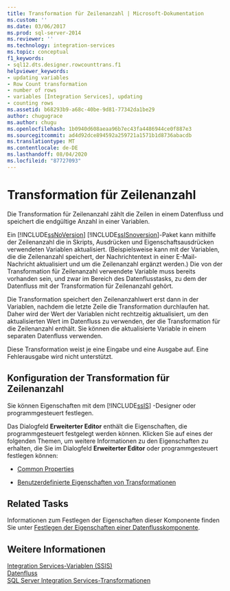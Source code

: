 ```yaml
---
title: Transformation für Zeilenanzahl | Microsoft-Dokumentation
ms.custom: ''
ms.date: 03/06/2017
ms.prod: sql-server-2014
ms.reviewer: ''
ms.technology: integration-services
ms.topic: conceptual
f1_keywords:
- sql12.dts.designer.rowcounttrans.f1
helpviewer_keywords:
- updating variables
- Row Count transformation
- number of rows
- variables [Integration Services], updating
- counting rows
ms.assetid: b68293b9-a68c-40be-9d81-77342da1be29
author: chugugrace
ms.author: chugu
ms.openlocfilehash: 1b0940d608aeaa96b7ec43fa4486944ce0f887e3
ms.sourcegitcommit: ad4d92dce894592a259721a1571b1d8736abacdb
ms.translationtype: MT
ms.contentlocale: de-DE
ms.lasthandoff: 08/04/2020
ms.locfileid: "87727093"
---
```

# <a name="row-count-transformation"></a>Transformation für Zeilenanzahl
  Die Transformation für Zeilenanzahl zählt die Zeilen in einem Datenfluss und speichert die endgültige Anzahl in einer Variablen.  
  
 Ein [!INCLUDE[ssNoVersion](../../../includes/ssnoversion-md.md)] [!INCLUDE[ssISnoversion](../../../includes/ssisnoversion-md.md)]-Paket kann mithilfe der Zeilenanzahl die in Skripts, Ausdrücken und Eigenschaftsausdrücken verwendeten Variablen aktualisiert. (Beispielsweise kann mit der Variablen, die die Zeilenanzahl speichert, der Nachrichtentext in einer E-Mail-Nachricht aktualisiert und um die Zeilenanzahl ergänzt werden.) Die von der Transformation für Zeilenanzahl verwendete Variable muss bereits vorhanden sein, und zwar im Bereich des Datenflusstasks, zu dem der Datenfluss mit der Transformation für Zeilenanzahl gehört.  
  
 Die Transformation speichert den Zeilenanzahlwert erst dann in der Variablen, nachdem die letzte Zeile die Transformation durchlaufen hat. Daher wird der Wert der Variablen nicht rechtzeitig aktualisiert, um den aktualisierten Wert im Datenfluss zu verwenden, der die Transformation für die Zeilenanzahl enthält. Sie können die aktualisierte Variable in einem separaten Datenfluss verwenden.  
  
 Diese Transformation weist je eine Eingabe und eine Ausgabe auf. Eine Fehlerausgabe wird nicht unterstützt.  
  
## <a name="configuration-of-the-row-count-transformation"></a>Konfiguration der Transformation für Zeilenanzahl  
 Sie können Eigenschaften mit dem [!INCLUDE[ssIS](../../../includes/ssis-md.md)] -Designer oder programmgesteuert festlegen.  
  
 Das Dialogfeld **Erweiterter Editor** enthält die Eigenschaften, die programmgesteuert festgelegt werden können. Klicken Sie auf eines der folgenden Themen, um weitere Informationen zu den Eigenschaften zu erhalten, die Sie im Dialogfeld **Erweiterter Editor** oder programmgesteuert festlegen können:  
  
-   [Common Properties](../../common-properties.md)  
  
-   [Benutzerdefinierte Eigenschaften von Transformationen](transformation-custom-properties.md)  
  
## <a name="related-tasks"></a>Related Tasks  
 Informationen zum Festlegen der Eigenschaften dieser Komponente finden Sie unter [Festlegen der Eigenschaften einer Datenflusskomponente](../set-the-properties-of-a-data-flow-component.md).  
  
## <a name="see-also"></a>Weitere Informationen  
 [Integration Services-Variablen &#40;SSIS&#41;](../../integration-services-ssis-variables.md)   
 [Datenfluss](../data-flow.md)   
 [SQL Server Integration Services-Transformationen](integration-services-transformations.md)  
  
  
